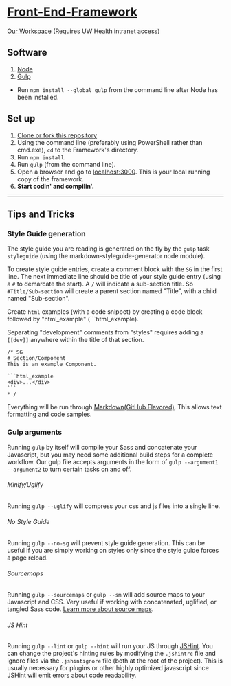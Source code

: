 [Front-End-Framework](http://uwhealth.github.io/Front-End-Framework/)
===================

[Our Workspace](https://workspaces.uconnect.wisc.edu/display/ehealth/Front+End+Design) (Requires UW Health intranet access)


## Software

1. [Node](https://nodejs.org/)
2. [Gulp](http://gulpjs.com/)
  * Run `npm install --global gulp` from the command line after Node has been installed.

## Set up

1. [Clone or fork this repository](https://github.com/UWHealth/Front-End-Framework.git)
2. Using the command line (preferably using PowerShell rather than cmd.exe), `cd` to the Framework's directory.
3. Run `npm install`.
5. Run `gulp` (from the command line).
6. Open a browser and go to [localhost:3000](http://localhost:3000/). This is your local running copy of the framework.
7. **Start codin' and compilin'.**

---

## Tips and Tricks

### Style Guide generation
The style guide you are reading is generated on the fly by the `gulp` task `styleguide` (using the markdown-styleguide-generator node module).

To create style guide entries, create a comment block with the `SG` in the first line. The next immediate line should be title of your style guide entry (using a `#` to demarcate the start). A `/` will indicate a sub-section title. So `#Title/Sub-section` will create a parent section named "Title", with a child named "Sub-section".

Create `html` examples (with a code snippet) by creating a code block followed by "html_example" (\`\`\`html_example).

Separating "development" comments from "styles" requires adding a `[[dev]]` anywhere within the title of that section.

    /* SG
    # Section/Component
    This is an example Component.

    ```html_example
    <div>...</div>
    ```
    * /

Everything will be run through [Markdown(GitHub Flavored)](https://guides.github.com/features/mastering-markdown/). This allows text formatting and code samples.


### Gulp arguments
Running `gulp` by itself will compile your Sass and concatenate your Javascript, but you may need some additional build steps for a complete workflow. Our gulp file accepts arguments in the form of `gulp --argument1 --argument2` to turn certain tasks on and off.

###### Minify/Uglify
Running `gulp --uglify` will compress your css and js files into a single line.

###### No Style Guide
Running `gulp --no-sg` will prevent style guide generation. This can be useful if you are simply working on styles only since the style guide forces a page reload.

###### Sourcemaps
Running `gulp --sourcemaps` or `gulp --sm` will add source maps to your Javascript and CSS. Very useful if working with concatenated, uglified, or tangled Sass code. [Learn more about source maps](http://blog.teamtreehouse.com/introduction-source-maps).

###### JS Hint
Running `gulp --lint` or `gulp --hint` will run your JS through [JSHint](https://github.com/jshint/jshint). You can change the project's hinting rules by modifying the `.jshintrc` file and ignore files via the `.jshintignore` file (both at the root of the project). This is usually necessary for plugins or other highly optimized javascript since JSHint will emit errors about code readability.
